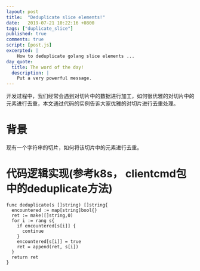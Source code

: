 ```yaml
---
layout: post
title:  "Deduplicate slice elements!"
date:   2019-07-21 10:22:16 +0800
tags: ["duplicate_slice"]
published: true
comments: true
script: [post.js]
excerpted: |
    How to deduplicate golang slice elements ...
day_quote:
  title: The word of the day!
  description: |
    Put a very powerful message.
---
```

<!--more-->

开发过程中，我们经常会遇到对切片中的数据进行加工，如何很优雅的对切片中的元素进行去重，本文通过代码的实例告诉大家优雅的对切片进行去重处理。

# 背景
现有一个字符串的切片，如何将该切片中的元素进行去重。


# 代码逻辑实现(参考k8s， clientcmd包中的deduplicate方法)
```
func deduplicate(s []string) []string{
  encountered := map[string]bool{}
  ret := make([]string,0)
  for i := rang s{
    if encountered[s[i]] {
      continue
    }
    encountered[s[i]] = true
    ret = append(ret, s[i])
  }
  return ret
}
```
